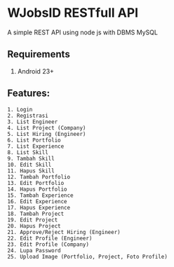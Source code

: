 # WJobsID RESTfull API

A simple REST API using node js with DBMS MySQL

## Requirements

1. Android 23+

## Features:

```
1. Login
2. Registrasi
3. List Engineer
4. List Project (Company)
5. List Hiring (Engineer)
6. List Portfolio
7. List Experience
8. List Skill
9. Tambah Skill
10. Edit Skill
11. Hapus Skill
12. Tambah Portfolio
13. Edit Portfolio
14. Hapus Portfolio
15. Tambah Experience
16. Edit Experience
17. Hapus Experience
18. Tambah Project
19. Edit Project
20. Hapus Project
21. Approve/Reject Hiring (Engineer)
22. Edit Profile (Engineer)
23. Edit Profile (Company)
24. Lupa Password
25. Upload Image (Portfolio, Project, Foto Profile)
```
